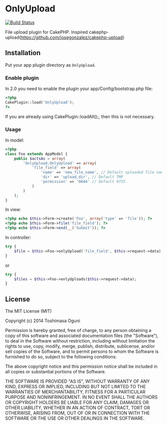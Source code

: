 # OnlyUpload

[![Build Status](https://travis-ci.org/tsmsogn/OnlyUpload.svg)](https://travis-ci.org/tsmsogn/OnlyUpload)

File upload plugin for CakePHP. Inspired cakephp-upload(https://github.com/josegonzalez/cakephp-upload)

## Installation

Put your app plugin directory as `OnlyUpload`.

### Enable plugin

In 2.0 you need to enable the plugin your app/Config/bootstrap.php file:

```php
<?php
CakePlugin::load('OnlyUpload');
?>
```

If you are already using CakePlugin::loadAll();, then this is not necessary.

### Usage

In model:

```php
<?php
class Foo extends AppModel {
	public $actsAs = array(
		'OnlyUpload.OnlyUpload' => array(
			'file_field' => array(
				'name' => 'new_file_name', // Default uploaded file name
				'dir' => 'upload_dir', // Default TMP
				'permission' => '0644' // Default 0755
			)
		)
	);
}
```

In view:

```php
<?php echo $this->Form->create('Foo', array('type' => 'file')); ?>
<?php echo $this->Form->file('file_field'); ?>
<?php echo $this->Form->end(__('Submit')); ?>
```

In controller:

```php
try {
	$file = $this->Foo->onlyUpload('file_field', $this->request->data);
}
```

or

```php
try {
	$files = $this->Foo->onlyUploads($this->request->data);
}
```

## License

The MIT License (MIT)

Copyright (c) 2014 Toshimasa Oguni

Permission is hereby granted, free of charge, to any person obtaining a copy
of this software and associated documentation files (the "Software"), to deal
in the Software without restriction, including without limitation the rights
to use, copy, modify, merge, publish, distribute, sublicense, and/or sell
copies of the Software, and to permit persons to whom the Software is
furnished to do so, subject to the following conditions:

The above copyright notice and this permission notice shall be included in
all copies or substantial portions of the Software.

THE SOFTWARE IS PROVIDED "AS IS", WITHOUT WARRANTY OF ANY KIND, EXPRESS OR
IMPLIED, INCLUDING BUT NOT LIMITED TO THE WARRANTIES OF MERCHANTABILITY,
FITNESS FOR A PARTICULAR PURPOSE AND NONINFRINGEMENT. IN NO EVENT SHALL THE
AUTHORS OR COPYRIGHT HOLDERS BE LIABLE FOR ANY CLAIM, DAMAGES OR OTHER
LIABILITY, WHETHER IN AN ACTION OF CONTRACT, TORT OR OTHERWISE, ARISING FROM,
OUT OF OR IN CONNECTION WITH THE SOFTWARE OR THE USE OR OTHER DEALINGS IN
THE SOFTWARE.
